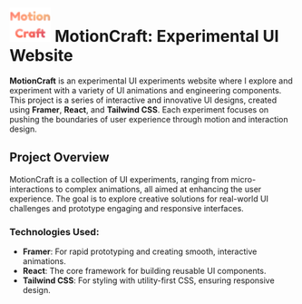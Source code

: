 # <img src="motioncraft_logo.png" alt="Logo" width="73" height="60" /> MotionCraft: Experimental UI Website

**MotionCraft** is an experimental UI experiments website where I explore and experiment with a variety of UI animations and engineering components. This project is a series of interactive and innovative UI designs, created using **Framer**, **React**, and **Tailwind CSS**. Each experiment focuses on pushing the boundaries of user experience through motion and interaction design.

## Project Overview

MotionCraft is a collection of UI experiments, ranging from micro-interactions to complex animations, all aimed at enhancing the user experience. The goal is to explore creative solutions for real-world UI challenges and prototype engaging and responsive interfaces.

### Technologies Used:

- **Framer**: For rapid prototyping and creating smooth, interactive animations.
- **React**: The core framework for building reusable UI components.
- **Tailwind CSS**: For styling with utility-first CSS, ensuring responsive design.
